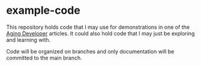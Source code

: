 # example-code

This repository holds code that I may use for demonstrations in one of the [Aging Developer](https://agingdeveloper.com) articles.
It could also hold code that I may just be exploring and learning with.

Code will be organized on branches and only documentation will be committed to the main branch.